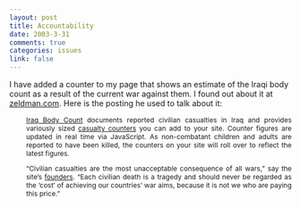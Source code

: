 ```yaml
--- 
layout: post
title: Accountability
date: 2003-3-31
comments: true
categories: issues
link: false
---
```

I have added a counter to my page that shows an estimate of the Iraqi body count as a result of the current war against them. I found out about it at <a href="http://www.zeldman.com/" target="_blank">zeldman.com</a>. Here is the posting he used to talk about it:

<div style="font-size: 12px; margin-left: 30px; margin-right: 30 px; text-align: justify;">
<a href="http://www.iraqbodycount.net/" target="_blank">Iraq Body Count</a> documents reported civilian casualties in Iraq and provides variously sized <a href="http://www.iraqbodycount.net/webcounters.htm" target="_blank">casualty counters</a> you can add to your site. Counter figures are updated in real time via JavaScript. As non-combatant children and adults are reported to have been killed, the counters on your site will roll over to reflect the latest figures.

&#8220;Civilian casualties are the most unacceptable consequence of all wars,&#8221; say the site&#8217;s <a href="http://www.iraqbodycount.net/contacts.htm" target="_blank">founders</a>. &#8220;Each civilian death is a tragedy and should never be regarded as the &#8216;cost&#8217; of achieving our countries&#8217; war aims, because it is not we who are paying this price.&#8221;

</div>
